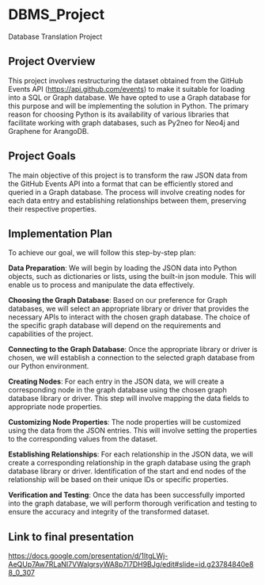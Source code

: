 # DBMS_Project
Database Translation Project

## Project Overview

This project involves restructuring the dataset obtained from the GitHub Events API (https://api.github.com/events) to make it suitable for loading into a SQL or Graph database. We have opted to use a Graph database for this purpose and will be implementing the solution in Python. The primary reason for choosing Python is its availability of various libraries that facilitate working with graph databases, such as Py2neo for Neo4j and Graphene for ArangoDB.

## Project Goals
The main objective of this project is to transform the raw JSON data from the GitHub Events API into a format that can be efficiently stored and queried in a Graph database. The process will involve creating nodes for each data entry and establishing relationships between them, preserving their respective properties.

## Implementation Plan
To achieve our goal, we will follow this step-by-step plan:

**Data Preparation**: We will begin by loading the JSON data into Python objects, such as dictionaries or lists, using the built-in json module. This will enable us to process and manipulate the data effectively.

**Choosing the Graph Database**: Based on our preference for Graph databases, we will select an appropriate library or driver that provides the necessary APIs to interact with the chosen graph database. The choice of the specific graph database will depend on the requirements and capabilities of the project.

**Connecting to the Graph Database**: Once the appropriate library or driver is chosen, we will establish a connection to the selected graph database from our Python environment.

**Creating Nodes**: For each entry in the JSON data, we will create a corresponding node in the graph database using the chosen graph database library or driver. This step will involve mapping the data fields to appropriate node properties.

**Customizing Node Properties**: The node properties will be customized using the data from the JSON entries. This will involve setting the properties to the corresponding values from the dataset.

**Establishing Relationships**: For each relationship in the JSON data, we will create a corresponding relationship in the graph database using the graph database library or driver. Identification of the start and end nodes of the relationship will be based on their unique IDs or specific properties.

**Verification and Testing**: Once the data has been successfully imported into the graph database, we will perform thorough verification and testing to ensure the accuracy and integrity of the transformed dataset.

## Link to final presentation

https://docs.google.com/presentation/d/1ItgLWj-AeQUp7Aw7RLaNI7VWalgrsyWA8p7I7DH9BJg/edit#slide=id.g23784840e88_0_307
